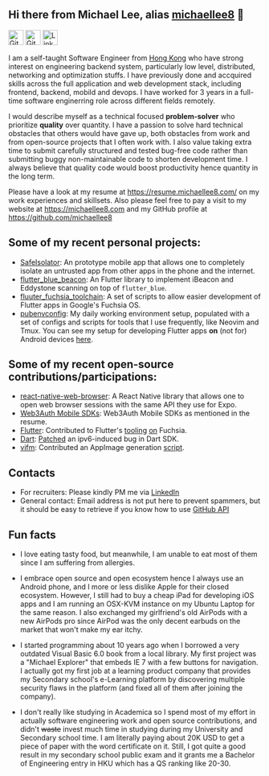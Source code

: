 ## Hi there from Michael Lee, alias [michaellee8][1] 👋

[<img src="https://simpleicons.org/icons/github.svg" alt="GitHub" width="30"/>][github]
[<img src="https://simpleicons.org/icons/gitlab.svg" alt="GitLab" width="30"/>][gitlab]
[<img src="https://simpleicons.org/icons/linkedin.svg" alt="Linkedn" width="30"/>][linkedin]

I am a self-taught Software Engineer from [Hong Kong][2] who have strong interest on engineering backend system, particularly low level, distributed, networking and optimization stuffs. I have previously done and accquired skills across the full application and web development stack, including frontend, backend, mobild and devops. I have worked for 3 years in a full-time software enginerring role across different fields remotely.

I would describe myself as a technical focused **problem-solver** who prioritize **quality** over quantity. I have a passion to solve hard technical obstacles that others would have gave up, both obstacles from work and from open-source projects that I often work with. I also value taking extra time to submit carefully structured and tested bug-free code rather than submitting buggy non-maintainable code to shorten development time. I always believe that quality code would boost productivity hence quantity in the long term.

Please have a look at my resume at https://resume.michaellee8.com/ on my work experiences and skillsets. Also please feel free to pay a visit to my website at https://michaellee8.com and my GitHub profile at https://github.com/michaellee8

## Some of my recent personal projects:

- [SafeIsolator][22]: An prototype mobile app that allows one to completely isolate an untrusted
  app from other apps in the phone and the internet.
- [flutter_blue_beacon][7]: An Flutter library to implement iBeacon and Eddystone scanning on top of `flutter_blue`.
- [fluuter_fuchsia_toolchain][8]: A set of scripts to allow easier development of Flutter apps in Google's Fuchsia OS.
- [pubenvconfig][9]: My daily working environment setup, populated with a set of configs and scripts for tools that I use frequently, like Neovim and Tmux. You can see my setup for developing Flutter apps **on** (not for) Android devices [here][11].

## Some of my recent open-source contributions/participations:

- [react-native-web-browser][23]: A React Native library that allows one to open web browser
  sessions with the same API they use for Expo.
- [Web3Auth Mobile SDKs][24]: Web3Auth Mobile SDKs as mentioned in the resume.
- [Flutter][12]: Contributed to Flutter's [tooling][14] [on][15] Fuchsia.
- [Dart][20]: [Patched][21] an ipv6-induced bug in Dart SDK.
- [vifm][16]: Contributed an AppImage generation [script][17].

## Contacts

- For recruiters: Please kindly PM me via [LinkedIn][18]
- General contact: Email address is not put here to prevent spammers, but it should be easy to retrieve if you know how to use [GitHub API][19]

## Fun facts

- I love eating tasty food, but meanwhile, I am unable to eat most of them since I am suffering from allergies.

- I embrace open source and open ecosystem hence I always use an Android phone, and I more or less dislike Apple for their closed ecosystem. However, I still had to buy a cheap iPad for developing iOS apps and I am running an OSX-KVM instance on my Ubuntu Laptop for the same reason. I also exchanged my girlfriend's old AirPods with a new AirPods pro since AirPod was the only decent earbuds on the market that won't make my ear itchy.

- I started programming about 10 years ago when I borrowed a very outdated Visual Basic 6.0 book from a local library. My first project was a "Michael Explorer" that embeds IE 7 with a few buttons for navigation. I actually got my first job at a learning product company that provides my Secondary school's e-Learning platform by discovering multiple security flaws in the platform (and fixed all of them after joining the company).

- I don't really like studying in Academica so I spend most of my effort in actually software engineering work and open source contributions, and didn't ~~waste~~ invest much time in studying during my University and Secondary school time. I am literally paying about 20K USD to get a piece of paper with the word certificate on it. Still, I got quite a good result in my secondary school public exam and it grants me a Bachelor of Engineering entry in HKU which has a QS ranking like 20-30.

  [1]: https://michaellee8.com/
  [2]: https://www.standwithhk.org/
  [3]: https://golang.org/
  [4]: https://flutter.dev/
  [5]: https://reactnative.dev/
  [6]: https://hku.hk/
  [7]: https://github.com/michaellee8/flutter_blue_beacon/
  [8]: https://github.com/michaellee8/flutter_fuchsia_toolchain/
  [9]: https://github.com/michaellee8/pubenvconfig/
  [10]: https://github.com/michaellee8/clui-nix/
  [11]: https://github.com/michaellee8/pubenvconfig#developing-flutter-apps-on-an-android-device/
  [12]: https://github.com/flutter/flutter/
  [13]: https://github.com/flutter/flutter/issues/53041/
  [14]: https://github.com/flutter/flutter/pull/55715/
  [15]: https://github.com/flutter/flutter/pull/55664/
  [16]: https://github.com/vifm/vifm/
  [17]: https://github.com/vifm/vifm/pull/615/
  [18]: https://linkedin.com/in/michaellee88
  [19]: https://api.github.com/repos/michaellee8/michaellee8/commits
  [20]: https://github.com/dart-lang/sdk
  [21]: https://github.com/dart-lang/sdk/commit/4160a6b361884914eb2bf74364b453d3c8be7b59
  [22]: https://github.com/michaellee8/SafeIsolatorForAndroid
  [23]: https://github.com/torusresearch/react-native-web-browser
  [24]: https://github.com/web3auth
  [github]: https://github.com/michaellee8
  [gitlab]: https://gitlab.com/michaellee8
  [linkedin]: https://linkedin.com/in/michaellee88
  [github logo]: https://simpleicons.org/icons/github.svg "GitHub"
  [gitlab logo]: https://simpleicons.org/icons/gitlab.svg "GitLab"
  [linkedin logo]: https://simpleicons.org/icons/linkedin.svg "LinkedIn"

<!-- start-only[1]: michaellee8.com

## I am currently job seeking!

I may be the engineer you are looking for if you are finding someone who:

- **Takes software engineering seriously**, not just care about whether that feature works, but also care about whether that feature has been implemented correctly and cleanly.

- Cares about **long term productivity** by embracing **clean code structure**, **code review** and **testing**, rather than short term productivity by submitting code that barely works.

- **Passionate** about software engineering, loves to read source code on open source projects and then **contribute** actual code to them instead of filing feature requests.

- **A fast learner with a T-shape skillset**. I am more specialized in **Flutter** and **Golang** but I know a bit of pretty much all those "popular" technologies. I have previously worked in development roles that involves **React.js**, **React Native**, **PHP**, **Node.js**, **MySQL**, **Redis**, **RabbitMQ**, **Docker**, **Kubernetes** and **AWS**. I am a daily user of **Ubuntu Linux** and I mostly develop backend applications in **GCP** VM instance running a combination of **tmux** and **neovim**. I have also learnt a bit of **C/C++** and **Python**.

I believe job seeking is mutual so I am also looking for a comapny that:

- Offers a **Remote** Engineering role that allows something living in **GMT+8** (Hong Kong). I am looking forward to relocate to Canada or United States after two or three years but currently I am unable to do so.

- Practices a **proper software development process**, in which you expect engineers to write well-structured code, and you embrace code review and testing. You have a well-formed healthy codebase that doesn't put global declarations everywhere. Preferably you open-source some of your code or even running on an **open-source business model**.

- Offers an **in-depth technical** engineering role rather than CRUD development one. I like engineering **challenges** and I am the kind of people who likes to pick up the problems that my collages faces and then work on them, but then it also means that I don't really like those boring code glueing copy and paste tasks that should have been automated via some code generation tools instead of done by bare hands, so I hope that you will offer me challenges instead of mechanic tasks.

- Understands the "myth of man-month" and "tech debt", hence **values long-term productivity** over short-term output. Some management doesn't understand why would their development team just stop typing code and spend time doing those code architecture planning, code reviews and tests, when adding an HTML button and adding and changing "a few lines" in the backend codebase would have "apparently" done the job. I hope that you would be the kind of company who would invest `2t` of time for developing code with a **proper development process** so you only got 1 bugfix that would cost you `0.3t` of time later, so it totally takes you `2.3t`, rather than pushing engineers to develop features with `0.8t` and then got 5 bugfixes that each one takes you `0.7t`, so it takes you a total of `4.3t`. You **prioritize code quality over quantity.**

- Has a **flexible** workplace culture and judges by the value created. I am not really in favour of micro-management and certainly won't be sitting in front of a webcam 8 hours per day. I hope that you will be allowing me to work when I am feeling energized so that I can produce the most value for you. I also hope that you will be judging my performance by the value I have created for you rather than the time I have spent or the lines of code I have written.

end-only[1] -->
